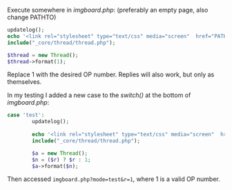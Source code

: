Execute somewhere in *imgboard.php*: (preferably an empty page, also change PATHTO)

```PHP
updatelog();
echo '<link rel="stylesheet" type="text/css" media="screen"  href="PATHTO/css/saguaba.css"/>';
include("_core/thread/thread.php");

$thread = new Thread();
$thread->format(1);
```

Replace 1 with the desired OP number. Replies will also work, but only as themselves.

In my testing I added a new case to the *switch()* at the bottom of *imgboard.php*:

```PHP
case 'test':
        updatelog();
        
        echo '<link rel="stylesheet" type="text/css" media="screen"  href="PATHTO/css/saguaba.css"/>';
        include("_core/thread/thread.php");

        $a = new Thread();
        $n = ($r) ? $r : 1;
        $a->format($n);
```

Then accessed `imgboard.php?mode=test&r=1`, where 1 is a valid OP number.
